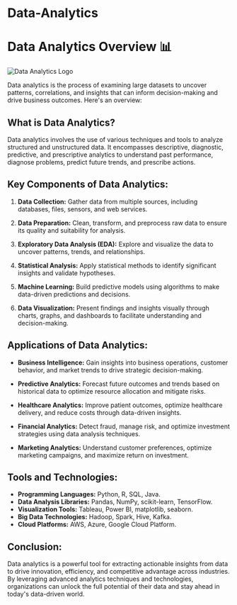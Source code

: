 # Data-Analytics

# Data Analytics Overview 📊

![Data Analytics Logo](https://www.shutterstock.com/image-vector/data-analytic-finance-chart-business-600nw-2207870831.jpg)

Data analytics is the process of examining large datasets to uncover patterns, correlations, and insights that can inform decision-making and drive business outcomes. Here's an overview:

## What is Data Analytics?

Data analytics involves the use of various techniques and tools to analyze structured and unstructured data. It encompasses descriptive, diagnostic, predictive, and prescriptive analytics to understand past performance, diagnose problems, predict future trends, and prescribe actions.

## Key Components of Data Analytics:

1. **Data Collection:** Gather data from multiple sources, including databases, files, sensors, and web services.

2. **Data Preparation:** Clean, transform, and preprocess raw data to ensure its quality and suitability for analysis.

3. **Exploratory Data Analysis (EDA):** Explore and visualize the data to uncover patterns, trends, and relationships.

4. **Statistical Analysis:** Apply statistical methods to identify significant insights and validate hypotheses.

5. **Machine Learning:** Build predictive models using algorithms to make data-driven predictions and decisions.

6. **Data Visualization:** Present findings and insights visually through charts, graphs, and dashboards to facilitate understanding and decision-making.

## Applications of Data Analytics:

- **Business Intelligence:** Gain insights into business operations, customer behavior, and market trends to drive strategic decision-making.

- **Predictive Analytics:** Forecast future outcomes and trends based on historical data to optimize resource allocation and mitigate risks.

- **Healthcare Analytics:** Improve patient outcomes, optimize healthcare delivery, and reduce costs through data-driven insights.

- **Financial Analytics:** Detect fraud, manage risk, and optimize investment strategies using data analysis techniques.

- **Marketing Analytics:** Understand customer preferences, optimize marketing campaigns, and maximize return on investment.

## Tools and Technologies:

- **Programming Languages:** Python, R, SQL, Java.
- **Data Analysis Libraries:** Pandas, NumPy, scikit-learn, TensorFlow.
- **Visualization Tools:** Tableau, Power BI, matplotlib, seaborn.
- **Big Data Technologies:** Hadoop, Spark, Hive, Kafka.
- **Cloud Platforms:** AWS, Azure, Google Cloud Platform.

## Conclusion:

Data analytics is a powerful tool for extracting actionable insights from data to drive innovation, efficiency, and competitive advantage across industries. By leveraging advanced analytics techniques and technologies, organizations can unlock the full potential of their data and stay ahead in today's data-driven world.
